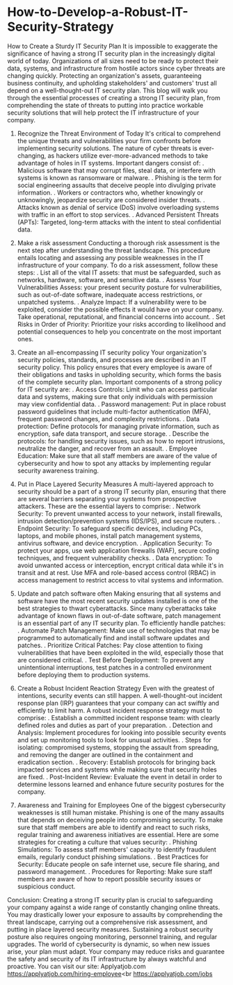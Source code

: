 # How-to-Develop-a-Robust-IT-Security-Strategy
How to Create a Sturdy IT Security Plan
It is impossible to exaggerate the significance of having a strong IT security plan in the increasingly digital world of today. Organizations of all sizes need to be ready to protect their data, systems, and infrastructure from hostile actors since cyber threats are changing quickly. Protecting an organization's assets, guaranteeing business continuity, and upholding stakeholders' and customers' trust all depend on a well-thought-out IT security plan.
This blog will walk you through the essential processes of creating a strong IT security plan, from comprehending the state of threats to putting into practice workable security solutions that will help protect the IT infrastructure of your company.

1. Recognize the Threat Environment of Today
It's critical to comprehend the unique threats and vulnerabilities your firm confronts before implementing security solutions. The nature of cyber threats is ever-changing, as hackers utilize ever-more-advanced methods to take advantage of holes in IT systems. Important dangers consist of:
. Malicious software that may corrupt files, steal data, or interfere with systems is known as ransomware or malware.
. Phishing is the term for social engineering assaults that deceive people into divulging private information.
. Workers or contractors who, whether knowingly or unknowingly, jeopardize security are considered insider threats.
. Attacks known as denial of service (DoS) involve overloading systems with traffic in an effort to stop services.
. Advanced Persistent Threats (APTs): Targeted, long-term attacks with the intent to steal confidential data.

2. Make a risk assessment
Conducting a thorough risk assessment is the next step after understanding the threat landscape. This procedure entails locating and assessing any possible weaknesses in the IT infrastructure of your company. To do a risk assessment, follow these steps:
. List all of the vital IT assets: that must be safeguarded, such as networks, hardware, software, and sensitive data.
. Assess Your Vulnerabilities Assess: your present security posture for vulnerabilities, such as out-of-date software, inadequate access restrictions, or unpatched systems.
. Analyze Impact: If a vulnerability were to be exploited, consider the possible effects it would have on your company. Take operational, reputational, and financial concerns into account.
. Set Risks in Order of Priority: Prioritize your risks according to likelihood and potential consequences to help you concentrate on the most important ones.

3. Create an all-encompassing IT security policy
Your organization's security policies, standards, and processes are described in an IT security policy. This policy ensures that every employee is aware of their obligations and tasks in upholding security, which forms the basis of the complete security plan. Important components of a strong policy for IT security are:
. Access Controls: Limit who can access particular data and systems, making sure that only individuals with permission may view confidential data.
. Password management: Put in place robust password guidelines that include multi-factor authentication (MFA), frequent password changes, and complexity restrictions.
. Data protection: Define protocols for managing private information, such as encryption, safe data transport, and secure storage.
. Describe the protocols: for handling security issues, such as how to report intrusions, neutralize the danger, and recover from an assault.
. Employee Education: Make sure that all staff members are aware of the value of cybersecurity and how to spot any attacks by implementing regular security awareness training.

4. Put in Place Layered Security Measures
A multi-layered approach to security should be a part of a strong IT security plan, ensuring that there are several barriers separating your systems from prospective attackers. These are the essential layers to comprise:
. Network Security: To prevent unwanted access to your network, install firewalls, intrusion detection/prevention systems (IDS/IPS), and secure routers.
. Endpoint Security: To safeguard specific devices, including PCs, laptops, and mobile phones, install patch management systems, antivirus software, and device encryption.
. Application Security: To protect your apps, use web application firewalls (WAF), secure coding techniques, and frequent vulnerability checks.
. Data encryption: To avoid unwanted access or interception, encrypt critical data while it's in transit and at rest.
Use MFA and role-based access control (RBAC) in access management to restrict access to vital systems and information.

5. Update and patch software often
Making ensuring that all systems and software have the most recent security updates installed is one of the best strategies to thwart cyberattacks. Since many cyberattacks take advantage of known flaws in out-of-date software, patch management is an essential part of any IT security plan. To efficiently handle patches:
. Automate Patch Management: Make use of technologies that may be programmed to automatically find and install software updates and patches.
. Prioritize Critical Patches: Pay close attention to fixing vulnerabilities that have been exploited in the wild, especially those that are considered critical.
. Test Before Deployment: To prevent any unintentional interruptions, test patches in a controlled environment before deploying them to production systems.

6. Create a Robust Incident Reaction Strategy
Even with the greatest of intentions, security events can still happen. A well-thought-out incident response plan (IRP) guarantees that your company can act swiftly and efficiently to limit harm. A robust incident response strategy must to comprise:
. Establish a committed incident response team: with clearly defined roles and duties as part of your preparation.
. Detection and Analysis: Implement procedures for looking into possible security events and set up monitoring tools to look for unusual activities.
. Steps for isolating: compromised systems, stopping the assault from spreading, and removing the danger are outlined in the containment and eradication section.
. Recovery: Establish protocols for bringing back impacted services and systems while making sure that security holes are fixed.
. Post-Incident Review: Evaluate the event in detail in order to determine lessons learned and enhance future security postures for the company.

7. Awareness and Training for Employees
One of the biggest cybersecurity weaknesses is still human mistake. Phishing is one of the many assaults that depends on deceiving people into compromising security. To make sure that staff members are able to identify and react to such risks, regular training and awareness initiatives are essential. Here are some strategies for creating a culture that values security:
. Phishing Simulations: To assess staff members' capacity to identify fraudulent emails, regularly conduct phishing simulations.
. Best Practices for Security: Educate people on safe internet use, secure file sharing, and password management.
. Procedures for Reporting: Make sure staff members are aware of how to report possible security issues or suspicious conduct.

Conclusion:
Creating a strong IT security plan is crucial to safeguarding your company against a wide range of constantly changing online threats. You may drastically lower your exposure to assaults by comprehending the threat landscape, carrying out a comprehensive risk assessment, and putting in place layered security measures. Sustaining a robust security posture also requires ongoing monitoring, personnel training, and regular upgrades. The world of cybersecurity is dynamic, so when new issues arise, your plan must adapt. Your company may reduce risks and guarantee the safety and security of its IT infrastructure by always watchful and proactive.
You can visit our site: Applyatjob.com<br>
 https://applyatjob.com/hiring-employee<br
https://applyatjob.com/jobs
